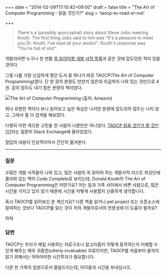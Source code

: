 +++
date = "2014-02-09T17:10:42+09:00"
draft = false
title = "The Art of Computer Programming - 읽을 것인가?"
slug = 'taocp-to-read-or-not'

+++

> There's a (possibly apocryphal) story about Steve Jobs meeting Knuth. The first thing Jobs said to him was "It's a pleasure to meet you Dr. Knuth. I've read all your works!". Knuth's response was "You're full of shit".

개발자라면 누구나 한 번쯤 [꼭 읽어야할 개발 서적 목록](http://stackoverflow.com/questions/1711/what-is-the-single-most-influential-book-every-programmer-should-read)과 같은 것에 압도당한 적이 있을 것이다.

그중 나를 가장 난감하게 했던 도서 중 하나가 바로 TAOCP(The Art of Computer Programming)였다. 단 한 권의 분량도 만만치 않은데 지금까지 나와 있는 것만으로 4권. 감히 엄두도 내기 힘든 분량의 책이었다.

![The Art of Computer Programming (출처: Amazon)](http://ecx.images-amazon.com/images/I/41gCSRxxVeL.jpg)

워낙 유명한 책이다 보니 읽어보고 싶은 욕심은 나지만 분량에 압도되어 엄두는 나지 않고, 그래서 좀 더 검색을 해보았다.

다행히 이런 게으른 고민을 한 사람이 나뿐만은 아니었다. [TAOCP 읽을 것인가 말 것인가?](http://programmers.stackexchange.com/questions/17214/the-art-of-computer-programming-to-read-or-not-to-read)라는 질문이 Stack Exchange에 올라있었다.

질답의 내용이 인상적이어서 간단히 옮겨본다.

----

### 질문

수많은 개발 서적들이 나와 있고, 많은 사람의 꼭 읽어야 하는 개발서적 리스트 최상단에 올라와 있는 책이 Code Complete로 보이는데, Donald Knuth의 The Art of Computer Programming은 어떤가요? 저는 일과 가족 사이에서 바쁜 사람으로, 많은 시간을 가지고 있지 않기 때문에 시간을 어떻게 사용할지 신중하게 생각합니다.

혹시 TAOCP를 읽어보신 분 계신가요? 다른 책을 읽거나 pet project 또는 오픈소스에 참여하는 것보다 TAOCP를 읽는 것이 저의 개발자로서의 전문성에 더 도움이 될까요?

하략

### 답변

TAOCP는 우리가 매일 사용하는 자료구조나 알고리즘이 어떻게 동작하는지 이해할 수 있게 해주는 매우 귀중한(utterly invaluable) 자료이지만, TAOCP를 처음부터 끝까지 읽기 위해서는 어마어마한 시간투자가 필요합니다.

다른 한 가족의 일원으로서 말씀드리는데, 아이들과 시간을 보내십시오.

